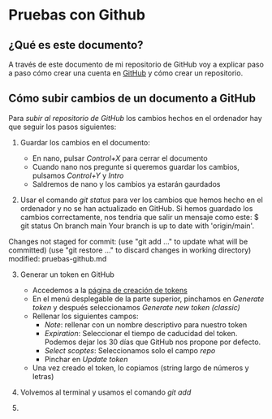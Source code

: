 # Pruebas con Github

## ¿Qué es este documento?

A través de este documento de mi repositorio de GitHub voy a explicar paso a paso cómo crear una cuenta en [GitHub](https://github.com) y cómo crear un repositorio.

<!--
En este punto he tratado de subir los cambios a GitHub, para ver si se muestran correctamente.
     --->

## Cómo subir cambios de un documento a GitHub

Para *subir al repositorio de GitHub* los cambios hechos en el ordenador hay que seguir los pasos siguientes:
1. Guardar los cambios en el documento:
	- En nano, pulsar *Control+X* para cerrar el documento
	- Cuando nano nos pregunte si queremos guardar los cambios, pulsamos *Control+Y* y *Intro*
	- Saldremos de nano y los cambios ya estarán gaurdados

2. Usar el comando *git status* para ver los cambios que hemos hecho en el ordenador y no se han actualizado en GitHub. Si hemos guardado los cambios correctamente, nos tendria que salir un mensaje como este:
$ git status
On branch main
Your branch is up to date with 'origin/main'.

Changes not staged for commit:
  (use "git add <file>..." to update what will be committed)
  (use "git restore <file>..." to discard changes in working directory)
        modified:   pruebas-github.md

3. Generar un token en GitHub
	- Accedemos a la [página de creación de tokens](https://github.com/settings/tokens)
	- En el menú desplegable de la parte superior, pinchamos en *Generate token* y después seleccionamos *Generate new token (classic)*
	- Rellenar los siguientes campos:
		- *Note*: rellenar con un nombre descriptivo para nuestro token
		- *Expiration*: Seleccionar el tiempo de caducidad del token. Podemos dejar los 30 días que GitHub nos propone por defecto.
		- *Select scoptes*: Seleccionamos solo el campo *repo*
		- Pinchar en *Update token*
	- Una vez creado el token, lo copiamos (string largo de números y letras)

4. Volvemos al terminal y usamos el comando *git add <nombre del documento>*

5. 
